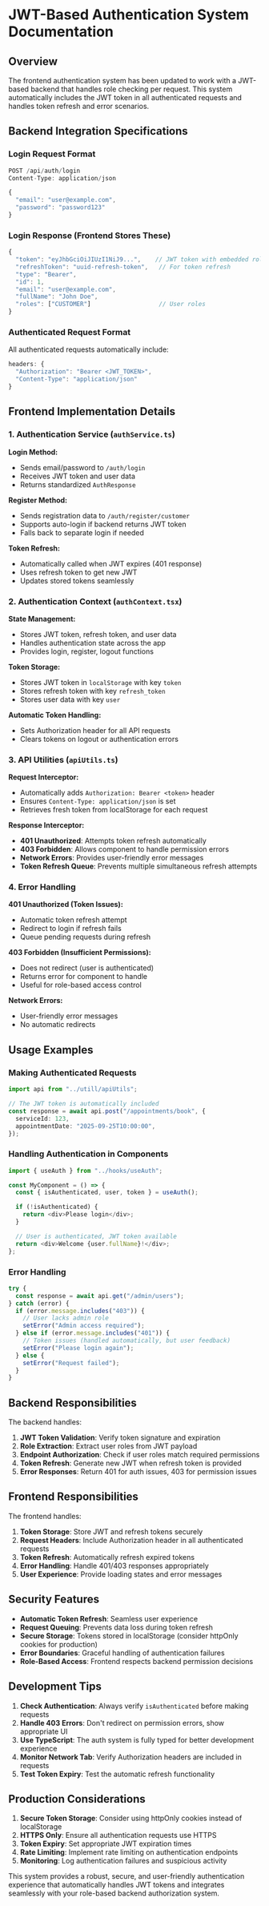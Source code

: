 # JWT-Based Authentication System Documentation

## Overview

The frontend authentication system has been updated to work with a JWT-based backend that handles role checking per request. This system automatically includes the JWT token in all authenticated requests and handles token refresh and error scenarios.

## Backend Integration Specifications

### Login Request Format

```typescript
POST /api/auth/login
Content-Type: application/json

{
  "email": "user@example.com",
  "password": "password123"
}
```

### Login Response (Frontend Stores These)

```typescript
{
  "token": "eyJhbGciOiJIUzI1NiJ9...",    // JWT token with embedded roles
  "refreshToken": "uuid-refresh-token",   // For token refresh
  "type": "Bearer",
  "id": 1,
  "email": "user@example.com",
  "fullName": "John Doe",
  "roles": ["CUSTOMER"]                   // User roles
}
```

### Authenticated Request Format

All authenticated requests automatically include:

```typescript
headers: {
  "Authorization": "Bearer <JWT_TOKEN>",
  "Content-Type": "application/json"
}
```

## Frontend Implementation Details

### 1. Authentication Service (`authService.ts`)

**Login Method:**

- Sends email/password to `/auth/login`
- Receives JWT token and user data
- Returns standardized `AuthResponse`

**Register Method:**

- Sends registration data to `/auth/register/customer`
- Supports auto-login if backend returns JWT token
- Falls back to separate login if needed

**Token Refresh:**

- Automatically called when JWT expires (401 response)
- Uses refresh token to get new JWT
- Updates stored tokens seamlessly

### 2. Authentication Context (`authContext.tsx`)

**State Management:**

- Stores JWT token, refresh token, and user data
- Handles authentication state across the app
- Provides login, register, logout functions

**Token Storage:**

- Stores JWT token in `localStorage` with key `token`
- Stores refresh token with key `refresh_token`
- Stores user data with key `user`

**Automatic Token Handling:**

- Sets Authorization header for all API requests
- Clears tokens on logout or authentication errors

### 3. API Utilities (`apiUtils.ts`)

**Request Interceptor:**

- Automatically adds `Authorization: Bearer <token>` header
- Ensures `Content-Type: application/json` is set
- Retrieves fresh token from localStorage for each request

**Response Interceptor:**

- **401 Unauthorized**: Attempts token refresh automatically
- **403 Forbidden**: Allows component to handle permission errors
- **Network Errors**: Provides user-friendly error messages
- **Token Refresh Queue**: Prevents multiple simultaneous refresh attempts

### 4. Error Handling

**401 Unauthorized (Token Issues):**

- Automatic token refresh attempt
- Redirect to login if refresh fails
- Queue pending requests during refresh

**403 Forbidden (Insufficient Permissions):**

- Does not redirect (user is authenticated)
- Returns error for component to handle
- Useful for role-based access control

**Network Errors:**

- User-friendly error messages
- No automatic redirects

## Usage Examples

### Making Authenticated Requests

```typescript
import api from "../utill/apiUtils";

// The JWT token is automatically included
const response = await api.post("/appointments/book", {
  serviceId: 123,
  appointmentDate: "2025-09-25T10:00:00",
});
```

### Handling Authentication in Components

```typescript
import { useAuth } from "../hooks/useAuth";

const MyComponent = () => {
  const { isAuthenticated, user, token } = useAuth();

  if (!isAuthenticated) {
    return <div>Please login</div>;
  }

  // User is authenticated, JWT token available
  return <div>Welcome {user.fullName}!</div>;
};
```

### Error Handling

```typescript
try {
  const response = await api.get("/admin/users");
} catch (error) {
  if (error.message.includes("403")) {
    // User lacks admin role
    setError("Admin access required");
  } else if (error.message.includes("401")) {
    // Token issues (handled automatically, but user feedback)
    setError("Please login again");
  } else {
    setError("Request failed");
  }
}
```

## Backend Responsibilities

The backend handles:

1. **JWT Token Validation**: Verify token signature and expiration
2. **Role Extraction**: Extract user roles from JWT payload
3. **Endpoint Authorization**: Check if user roles match required permissions
4. **Token Refresh**: Generate new JWT when refresh token is provided
5. **Error Responses**: Return 401 for auth issues, 403 for permission issues

## Frontend Responsibilities

The frontend handles:

1. **Token Storage**: Store JWT and refresh tokens securely
2. **Request Headers**: Include Authorization header in all authenticated requests
3. **Token Refresh**: Automatically refresh expired tokens
4. **Error Handling**: Handle 401/403 responses appropriately
5. **User Experience**: Provide loading states and error messages

## Security Features

- **Automatic Token Refresh**: Seamless user experience
- **Request Queuing**: Prevents data loss during token refresh
- **Secure Storage**: Tokens stored in localStorage (consider httpOnly cookies for production)
- **Error Boundaries**: Graceful handling of authentication failures
- **Role-Based Access**: Frontend respects backend permission decisions

## Development Tips

1. **Check Authentication**: Always verify `isAuthenticated` before making requests
2. **Handle 403 Errors**: Don't redirect on permission errors, show appropriate UI
3. **Use TypeScript**: The auth system is fully typed for better development experience
4. **Monitor Network Tab**: Verify Authorization headers are included in requests
5. **Test Token Expiry**: Test the automatic refresh functionality

## Production Considerations

1. **Secure Token Storage**: Consider using httpOnly cookies instead of localStorage
2. **HTTPS Only**: Ensure all authentication requests use HTTPS
3. **Token Expiry**: Set appropriate JWT expiration times
4. **Rate Limiting**: Implement rate limiting on authentication endpoints
5. **Monitoring**: Log authentication failures and suspicious activity

This system provides a robust, secure, and user-friendly authentication experience that automatically handles JWT tokens and integrates seamlessly with your role-based backend authorization system.

